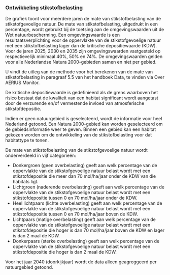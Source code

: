 ### Ontwikkeling stikstofbelasting

De grafiek toont voor meerdere jaren de mate van stikstofbelasting van de stikstofgevoelige natuur. De mate van stikstofbelasting, uitgedrukt in een percentage, wordt gebruikt bij de toetsing aan de omgevingswaarden uit de Wet natuurbescherming. Een omgevingswaarde is een resultaatsverplichting voor de oppervlakte van de stikstofgevoelige natuur met een stikstofbelasting lager dan de kritische depositiewaarde (KDW). Voor de jaren 2025, 2030 en 2035 zijn omgevingswaarden vastgesteld op respectievelijk minimaal 40%, 50% en 74%. De omgevingswaarden gelden voor alle Nederlandse Natura 2000-gebieden samen en niet per gebied.

U vindt de uitleg van de methode voor het berekenen van de mate van stikstofbelasting in paragraaf 5.5 van het handboek Data, te vinden via Over AERIUS Monitor.

De kritische depositiewaarde is gedefinieerd als de grens waarboven het risico bestaat dat de kwaliteit van een habitat significant wordt aangetast door de verzurende en/of vermestende invloed van atmosferische stikstofdepositie.

Indien er geen natuurgebied is geselecteerd, wordt de informatie voor heel Nederland getoond. Een Natura 2000-gebied kan worden geselecteerd om de gebiedsinformatie weer te geven. Binnen een gebied kan een habitat gekozen worden om de ontwikkeling van de stikstofbelasting voor dat habitattype te tonen.

De mate van stikstofbelasting van de stikstofgevoelige natuur wordt onderverdeeld in vijf categorieën:

- Donkergroen (geen overbelasting) geeft aan welk percentage van de oppervlakte van de stikstofgevoelige natuur belast wordt met een stikstofdepositie die meer dan 70 mol/ha/jaar onder de KDW van die habitats ligt.
- Lichtgroen (naderende overbelasting) geeft aan welk percentage van de oppervlakte van de stikstofgevoelige natuur belast wordt met een stikstofdepositie tussen 0 en 70 mol/ha/jaar onder de KDW.
- Heel lichtpaars (lichte overbelasting) geeft aan welk percentage van de oppervlakte van de stikstofgevoelige natuur belast wordt met een stikstofdepositie tussen 0 en 70 mol/ha/jaar boven de KDW.
- Lichtpaars (matige overbelasting) geeft aan welk percentage van de oppervlakte van de stikstofgevoelige natuur belast wordt met een stikstofdepositie die hoger is dan 70 mol/ha/jaar boven de KDW en lager is dan 2 maal de KDW.
- Donkerpaars (sterke overbelasting) geeft aan welk percentage van de oppervlakte van de stikstofgevoelige natuur belast wordt met een stikstofdepositie die hoger is dan 2 maal de KDW.

Voor het jaar 2040 (doorkijkjaar) wordt de data alleen geagreggeerd per natuurgebied getoond.
